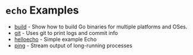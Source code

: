 # `echo` Examples
* [build](./build/main.go) - Show how to build Go binaries for multiple platforms and OSes.
* [git](./git/main.go) - Uses git to print logs and commit info
* [helloecho](./helloecho/main.go) - Simple example Echo
* [ping](./ping/main.go) - Stream output of long-running processes
